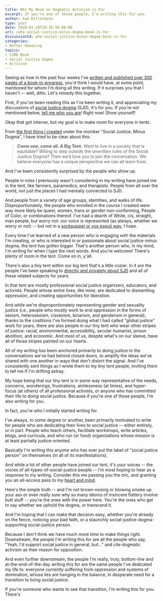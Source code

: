 ```yaml
---
title: Who My Book on Dogmatic Activism is For
excerpt: If you're one of these people, I'm writing this for you.
author: Sam Killermann
type: post
date: 2020-01-28T19:36:58-06:00
url: /who-social-justice-minus-dogma-book-is-for
discussionId: who-social-justice-minus-dogma-book-is-for
categories:
- Better Humaning
topics: 
- SJMD Book
- Social Justice Dogma
- Activism
---
```


Seeing as how in the past four weeks I've [written and published over 300 pages of a book-in-progress](https://hues.ck.page/353dcc23a0), you'd think I would have, at some point, mentioned for whom I'm doing all this writing. If it surprises you that I haven't -- well, ditto. Let's remedy this together.

First, if you've been reading this as I've been writing it, and appreciating my discussions of [social justice dogma](/what-is-social-justice-dogma/#definition) (SJD), it's for you. If you're not mentioned below, [tell me who you are](/contact/)! Right now! Show yourself! 

Okay that got intense, but my goal is to make room for everyone in tents. 

From [the first thing I created](https://course.sjmd.space) under the moniker "Social Justice, Minus Dogma", I have tried to be clear about this:

> **Come one, come all. A Big Tent.** Want to live in a society that is equitable? Willing to step outside the unwritten rules of the Social Justice Dogma? Then we’d love you to join the conversation. We believe everyone has a unique perspective we can all learn from.

And I've been consistently surprised by the people who show up. 

People in roles I previously wasn't considering in my writing have joined me in the tent, like farmers, paramedics, and therapists. People from all over the world, not just the places I had mentally connected to SJD. 

And people from a variety of age groups, identities, and walks of life. Disproportionately, the people who enrolled in the course I created were way more likely be queer, women, trans or gender non-conforming, People of Color, or combinations thereof. I've had a dearth of White, cis, straight, man people, but worry not: our voice is represented (as always, whether we worry or not) -- but not in a [sockpuppet or vox populi way](/sockpuppets-vox-populi), I hope.

Every time I've learned of a new person who is engaging with the materials I'm creating, or who is interested in or passionate about social justice _minus_ dogma, the tent has gotten bigger. That's another person who, in my mind, I'm writing for when I type the next words. And you're welcome! There's plenty of room in the tent. Come on in, y'all.

There's also a tiny tent within our big tent that's a little cozier. In it are the people I've been speaking to [directly and privately about SJD](https://www.itspronouncedmetrosexual.com/2017/12/introduction-social-justice-dogma/) and all of these related subjects for years.

In that tent are mostly professional social justice organizers, educators, and activists. People whose entire lives, like mine, are dedicated to dismantling oppression, and creating opportunities for liberation.

And while we're disproportionately representing gender and sexuality justice (i.e., people who mostly work to end oppression in the forms of sexism, heterosexism, cissexism, binarism, and genderism in general), thanks to the coalitions I've formed doing what I had called "global justice" work for years, there are also people in our tiny tent who wear other stripes of justice: racial, environmental, accessibility, secular humanist, prison abolition, and economic. And most of us, despite what's on our sleeve, have all of those stripes painted on our hearts.

All of my writing has been anchored primarily to doing justice to the conversations we've had behind closed doors, to amplify the ideas we've shared with one another in ways that don't distort the signal. And I've consistently sent things as I wrote them to my tiny tent people, inviting them to tell me if I'm drifting astray.

My hope being that our tiny tent is in some way representative of the needs, concerns, wonderings, frustrations, aimlessness (at times), and hyper-focus (at others) of all professional activists, or anyone who has committed their life to _doing_ social justice. Because if you're one of those people, I'm also writing for you.

In fact, you're who I initially started writing for. 

I've always, to some degree or another, been primarily motivated to write for people who are dedicating their lives to social justice -- either entirely, or in part. People who teach others, facilitate workshops, write articles, blogs, and curricula, and who run (or fund) organizations whose mission is at least partially justice-oriented. 

Basically I'm writing this anyone who has ever put the label of "social justice person" on themselves (in all of its manifestations).

And while a lot of other people have joined our tent, it's your voices -- the voices of all-types-of-social-justice people -- I'm most hoping to hear as a response to my writing. Consider this me passing you the mic, and granting you an all-access pass to my [heart and mind](/hearts-minds-chutes-ladders).

Here's the simple truth -- and I'm not brown-nosing or blowing smoke up your ass or even really sure why so many idioms of insincere flattery involve butt stuff -- you're the ones with the power here. You're the ones who get to say whether we uphold the dogma, or transcend it. 

And I'm hoping that I can make that decision easy, whether you're already on the fence, noticing your bad faith, or a staunchly social-justice-dogma-supporting social-justice person.

Because I don't think we have much more time to make things right. Downstream, the people I'm writing this for are all the people who say, "Yeah, I'd support social justice in general, but..." and cite dogmatic activism as their reason for opposition.

And even further downstream, the people I'm really, truly, bottom-line and at-the-end-of-the-day writing this for are the same people I've dedicated my life to: everyone currently suffering from oppression and systems of domination, whose lies are hanging in the balance, in desperate need for a transition to living social justice.

If you're someone who wants to see that transition, I'm writing this for you. There's 